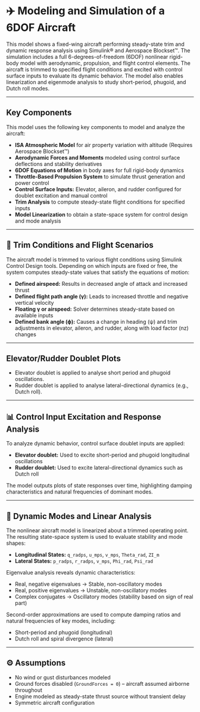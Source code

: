 # ✈️ Modeling and Simulation of a 6DOF Aircraft

This model shows a fixed-wing aircraft performing steady-state trim and dynamic response analysis using Simulink® and Aerospace Blockset™. The simulation includes a full 6-degrees-of-freedom (6DOF) nonlinear rigid-body model with aerodynamic, propulsion, and flight control elements. The aircraft is trimmed to specified flight conditions and excited with control surface inputs to evaluate its dynamic behavior. The model also enables linearization and eigenmode analysis to study short-period, phugoid, and Dutch roll modes.

---

## Key Components

This model uses the following key components to model and analyze the aircraft:

- **ISA Atmospheric Model** for air property variation with altitude (Requires Aerospace Blockset™)  
- **Aerodynamic Forces and Moments** modeled using control surface deflections and stability derivatives  
- **6DOF Equations of Motion** in body axes for full rigid-body dynamics  
- **Throttle-Based Propulsion System** to simulate thrust generation and power control  
- **Control Surface Inputs:** Elevator, aileron, and rudder configured for doublet excitation and manual control  
- **Trim Analysis** to compute steady-state flight conditions for specified inputs  
- **Model Linearization** to obtain a state-space system for control design and mode analysis  

---

## 🎯 Trim Conditions and Flight Scenarios

The aircraft model is trimmed to various flight conditions using Simulink Control Design tools. Depending on which inputs are fixed or free, the system computes steady-state values that satisfy the equations of motion:

- **Defined airspeed:** Results in decreased angle of attack and increased thrust  
- **Defined flight path angle (γ):** Leads to increased throttle and negative vertical velocity  
- **Floating γ or airspeed:** Solver determines steady-state based on available inputs  
- **Defined bank angle (ϕ):** Causes a change in heading (ψ) and trim adjustments in elevator, aileron, and rudder, along with load factor (nz) changes  

---

## Elevator/Rudder Doublet Plots

- Elevator doublet is applied to analyse short period and phugoid oscillations.  
- Rudder doublet is applied to analyse lateral-directional dynamics (e.g., Dutch roll).  

---

## 📊 Control Input Excitation and Response Analysis

To analyze dynamic behavior, control surface doublet inputs are applied:

- **Elevator doublet:** Used to excite short-period and phugoid longitudinal oscillations  
- **Rudder doublet:** Used to excite lateral-directional dynamics such as Dutch roll  

The model outputs plots of state responses over time, highlighting damping characteristics and natural frequencies of dominant modes.

---

## 🧮 Dynamic Modes and Linear Analysis

The nonlinear aircraft model is linearized about a trimmed operating point. The resulting state-space system is used to evaluate stability and mode shapes:

- **Longitudinal States:** `q_radps`, `u_mps`, `v_mps`, `Theta_rad`, `ZI_m`  
- **Lateral States:** `p_radps`, `r_radps`, `v_mps`, `Phi_rad`, `Psi_rad`  

Eigenvalue analysis reveals dynamic characteristics:

- Real, negative eigenvalues → Stable, non-oscillatory modes  
- Real, positive eigenvalues → Unstable, non-oscillatory modes  
- Complex conjugates → Oscillatory modes (stability based on sign of real part)  

Second-order approximations are used to compute damping ratios and natural frequencies of key modes, including:

- Short-period and phugoid (longitudinal)  
- Dutch roll and spiral divergence (lateral)  

---

## ⚙️ Assumptions

- No wind or gust disturbances modeled  
- Ground forces disabled (`GroundForces = 0`) – aircraft assumed airborne throughout  
- Engine modeled as steady-state thrust source without transient delay  
- Symmetric aircraft configuration  
